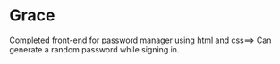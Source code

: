 # Grace
Completed front-end for password manager using html and css==> Can generate a random password while signing in.
